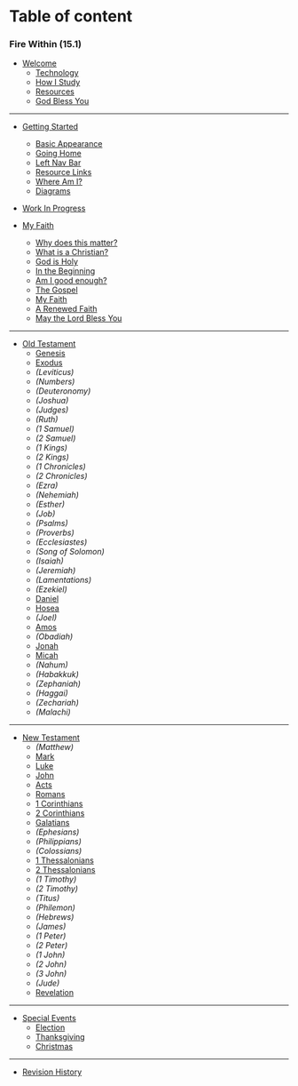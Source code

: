 # Table of content 

### Fire Within (15.1)

- [Welcome](intro.md)
  * [Technology](intro.md#technology)
  * [How I Study](intro.md#how-i-study)
  * [Resources](intro.md#resources)
  * [God Bless You](intro.md#god-bless-you)

----
- [Getting Started](start.md)
  * [Basic Appearance](start.md#basic-appearance)
  * [Going Home](start.md#going-home)
  * [Left Nav Bar](start.md#left-nav-bar)
  * [Resource Links](start.md#resource-links)
  * [Where Am I?](start.md#where-am-i)
  * [Diagrams](start.md#diagrams)

- [Work In Progress](WorkInProgress.md)

- [My Faith](MyFaith.md)
  * [Why does this matter?](MyFaith.md#why-does-this-matter)
  * [What is a Christian?](MyFaith.md#what-does-it-mean-to-be-a-christian)
  * [God is Holy](MyFaith.md#god-is-holy)
  * [In the Beginning](MyFaith.md#in-the-beginning)
  * [Am I good enough?](MyFaith.md#am-i-good-enough)
  * [The Gospel](MyFaith.md#the-gospel)
  * [My Faith](MyFaith.md#my-faith)
  * [A Renewed Faith](MyFaith.md#a-renewed-faith)
  * [May the Lord Bless You](MyFaith.md#may-the-lord-bless-you)

----
- [Old Testament](OldTestament.md)
  * [Genesis](Genesis.md)
  * [Exodus](Exodus.md)
  * _(Leviticus)_
  * _(Numbers)_
  * _(Deuteronomy)_
  * _(Joshua)_
  * _(Judges)_
  * _(Ruth)_
  * _(1 Samuel)_
  * _(2 Samuel)_
  * _(1 Kings)_
  * _(2 Kings)_
  * _(1 Chronicles)_
  * _(2 Chronicles)_
  * _(Ezra)_
  * _(Nehemiah)_
  * _(Esther)_
  * _(Job)_
  * _(Psalms)_
  * _(Proverbs)_
  * _(Ecclesiastes)_
  * _(Song of Solomon)_
  * _(Isaiah)_
  * _(Jeremiah)_
  * _(Lamentations)_
  * _(Ezekiel)_
  * [Daniel](Daniel.md)
  * [Hosea](Hosea.md)
  * _(Joel)_
  * [Amos](Amos.md)
  * _(Obadiah)_
  * [Jonah](Jonah.md)
  * [Micah](Micah.md)
  * _(Nahum)_
  * _(Habakkuk)_
  * _(Zephaniah)_
  * _(Haggai)_
  * _(Zechariah)_
  * _(Malachi)_

----
- [New Testament](NewTestament.md)
  * _(Matthew)_
  * [Mark](Mark.md)
  * [Luke](Luke.md)
  * [John](John.md)
  * [Acts](Acts.md)
  * [Romans](Romans.md)
  * [1 Corinthians](1Corinthians.md)
  * [2 Corinthians](2Corinthians.md)
  * [Galatians](Galatians.md)
  * _(Ephesians)_
  * _(Philippians)_
  * _(Colossians)_
  * [1 Thessalonians](1Thessalonians.md)
  * [2 Thessalonians](2Thessalonians.md)
  * _(1 Timothy)_
  * _(2 Timothy)_
  * _(Titus)_
  * _(Philemon)_
  * _(Hebrews)_
  * _(James)_
  * _(1 Peter)_
  * _(2 Peter)_
  * _(1 John)_
  * _(2 John)_
  * _(3 John)_
  * _(Jude)_
  * [Revelation](Revelation.md)

----
- [Special Events](SpecialEvents.md)
  * [Election](Election.md)
  * [Thanksgiving](Thanksgiving.md)
  * [Christmas](Christmas.md)

----
* [Revision History](history.md)
